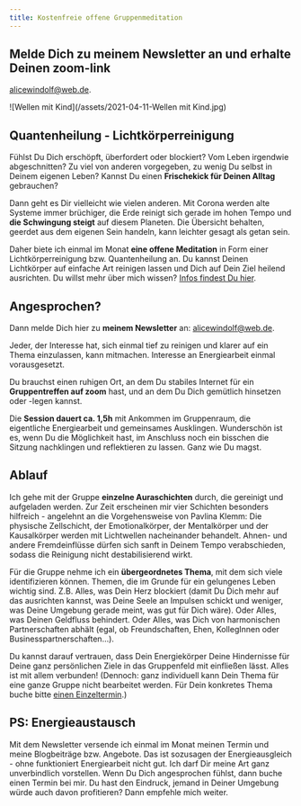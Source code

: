 ```yaml
---
title: Kostenfreie offene Gruppenmeditation
---
```


## Melde Dich zu meinem Newsletter an und erhalte Deinen zoom-link
alicewindolf@web.de.

![Wellen mit Kind](/assets/2021-04-11-Wellen mit Kind.jpg)


## Quantenheilung - Lichtkörperreinigung
Fühlst Du Dich erschöpft, überfordert oder blockiert? Vom Leben irgendwie abgeschnitten? Zu viel von anderen vorgegeben, zu wenig Du selbst in Deinem eigenen Leben? Kannst Du einen **Frischekick für Deinen Alltag** gebrauchen? 

Dann geht es Dir vielleicht wie vielen anderen. Mit Corona werden alte Systeme immer brüchiger, die Erde reinigt sich gerade im hohen Tempo und **die Schwingung steigt** auf diesem Planeten. Die Übersicht behalten, geerdet aus dem eigenen Sein handeln, kann leichter gesagt als getan sein.

Daher biete ich einmal im Monat **eine offene Meditation** in Form einer Lichtkörperreinigung bzw. Quantenheilung an. Du kannst Deinen Lichtkörper auf einfache Art reinigen lassen und Dich auf Dein Ziel heilend ausrichten. Du willst mehr über mich wissen? [Infos findest Du hier](/about/). 

## Angesprochen?
Dann melde Dich hier zu **meinem Newsletter** an: alicewindolf@web.de. 

Jeder, der Interesse hat, sich einmal tief zu reinigen und klarer auf ein Thema einzulassen, kann mitmachen. Interesse an Energiearbeit einmal vorausgesetzt.

Du brauchst einen ruhigen Ort, an dem Du stabiles Internet für ein **Gruppentreffen auf zoom** hast, und an dem Du Dich gemütlich hinsetzen oder -legen kannst.

Die **Session dauert ca. 1,5h** mit Ankommen im Gruppenraum, die eigentliche Energiearbeit und gemeinsames Ausklingen. Wunderschön ist es, wenn Du die Möglichkeit hast, im Anschluss noch ein bisschen die Sitzung nachklingen und reflektieren zu lassen. Ganz wie Du magst.  

## Ablauf
Ich gehe mit der Gruppe **einzelne Auraschichten** durch, die gereinigt und aufgeladen werden. Zur Zeit erscheinen mir vier Schichten besonders hilfreich - angelehnt an die Vorgehensweise von Pavlina Klemm: 
Die physische Zellschicht, 
der Emotionalkörper, 
der Mentalkörper und 
der Kausalkörper 
werden mit Lichtwellen nacheinander behandelt. Ahnen- und andere Fremdeinflüsse dürfen sich sanft in Deinem Tempo verabschieden, sodass die Reinigung nicht destabilisierend wirkt.

Für die Gruppe nehme ich ein **übergeordnetes Thema**, mit dem sich viele identifizieren können. Themen, die im Grunde für ein gelungenes Leben wichtig sind.  Z.B. Alles, was Dein Herz blockiert (damit Du Dich mehr auf das ausrichten kannst, was Deine Seele an Impulsen schickt und weniger, was Deine Umgebung gerade meint, was gut für Dich wäre). Oder Alles, was Deinen Geldfluss behindert. Oder Alles, was Dich von harmonischen Partnerschaften abhält (egal, ob Freundschaften, Ehen, KollegInnen oder Businesspartnerschaften...).   

Du kannst darauf vertrauen, dass Dein Energiekörper Deine Hindernisse für Deine ganz persönlichen Ziele in das Gruppenfeld mit einfließen lässt. Alles ist mit allem verbunden! (Dennoch: ganz individuell kann Dein Thema für eine ganze Gruppe nicht bearbeitet werden. Für Dein konkretes Thema buche bitte [einen Einzeltermin](/2021/03/19/Einzelsitzungen.html).)

## PS: Energieaustausch
Mit dem Newsletter versende ich einmal im Monat meinen Termin und meine Blogbeiträge bzw. Angebote. Das ist sozusagen der Energieausgleich - ohne funktioniert Energiearbeit nicht gut. Ich darf Dir meine Art ganz unverbindlich vorstellen. Wenn Du Dich angesprochen fühlst, dann buche einen Termin bei mir. Du hast den Eindruck, jemand in Deiner Umgebung würde auch davon profitieren? Dann empfehle mich weiter.
